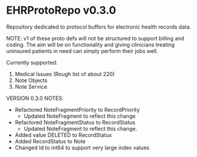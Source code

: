 # EHRProtoRepo v0.3.0
Repository dedicated to protocol buffers for electronic health records data.

NOTE: v1 of these proto defs will not be structured to support billing and coding. The aim will be on functionality and giving clinicians treating uninsured patients in need can simply perform their jobs well.

Currently supported:
1. Medical Issues (Rough list of about 220)
2. Note Objects
3. Note Service

VERSION 0.3.0 NOTES:
- Refactored NoteFragmentPriority to RecordPriority
    - Updated NoteFragment to reflect this change
- Refactored NoteFragmentStatus to RecordStatus
    - Updated NoteFragment to reflect this change.
- Added value DELETED to RecordStatus
- Added RecordStatus to Note
- Changed Id to int64 to support very large index values

